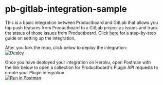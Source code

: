 # pb-gitlab-integration-sample

This is a basic integration between Productboard and GitLab that allows you top push features from Productboard to a GitLab project as issues and track the status of those issues from Productboard. Click <a href="https://support.productboard.com/hc/en-us/articles/7902546531347-Setting-up-a-GitLab-integration-with-Heroku" target="_blank">here</a> for a step-by-step guide on setting up the integration. 

After you fork the repo, click below to deploy the integration:
<br>
<a href="https://heroku.com/deploy" target="_blank">
  <img src="https://www.herokucdn.com/deploy/button.svg" alt="Deploy">
</a>

Once you have deployed your integration on Heroku, open Postman with the link below to open a collection for Productboard's Plugin API requests to create your Plugin integration.
<br>
[![Run in Postman](https://run.pstmn.io/button.svg)](https://app.getpostman.com/run-collection/10775915-31124271-1b2b-4fb8-b34f-84ced8006bc7?action=collection%2Ffork&collection-url=entityId%3D10775915-31124271-1b2b-4fb8-b34f-84ced8006bc7%26entityType%3Dcollection%26workspaceId%3De0388bc6-bd02-4e49-93c4-2c9e63f1e4bf)
